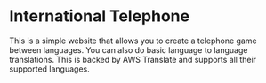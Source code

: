 # International Telephone

This is a simple website that allows you to create a telephone game between languages. You can also do basic language to language translations. This is backed by AWS Translate and supports all their supported languages. 